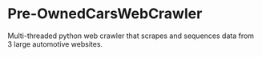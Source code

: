 # Pre-OwnedCarsWebCrawler
Multi-threaded python web crawler that scrapes and sequences data from 3 large automotive websites. 

